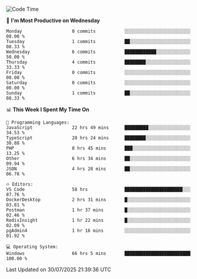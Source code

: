 <!--START_SECTION:waka-->
![Code Time](http://img.shields.io/badge/Code%20Time-5%2C436%20hrs%2057%20mins-blue)

📅 **I'm Most Productive on Wednesday** 

```text
Monday                   0 commits           ░░░░░░░░░░░░░░░░░░░░░░░░░   00.00 % 
Tuesday                  1 commits           ██░░░░░░░░░░░░░░░░░░░░░░░   08.33 % 
Wednesday                6 commits           ████████████░░░░░░░░░░░░░   50.00 % 
Thursday                 4 commits           ████████░░░░░░░░░░░░░░░░░   33.33 % 
Friday                   0 commits           ░░░░░░░░░░░░░░░░░░░░░░░░░   00.00 % 
Saturday                 0 commits           ░░░░░░░░░░░░░░░░░░░░░░░░░   00.00 % 
Sunday                   1 commits           ██░░░░░░░░░░░░░░░░░░░░░░░   08.33 % 
```


📊 **This Week I Spent My Time On** 

```text
💬 Programming Languages: 
JavaScript               22 hrs 49 mins      █████████░░░░░░░░░░░░░░░░   34.53 % 
TypeScript               20 hrs 24 mins      ████████░░░░░░░░░░░░░░░░░   30.88 % 
PHP                      8 hrs 45 mins       ███░░░░░░░░░░░░░░░░░░░░░░   13.25 % 
Other                    6 hrs 34 mins       ██░░░░░░░░░░░░░░░░░░░░░░░   09.94 % 
JSON                     4 hrs 28 mins       ██░░░░░░░░░░░░░░░░░░░░░░░   06.78 % 

🔥 Editors: 
VS Code                  58 hrs              ██████████████████████░░░   87.76 % 
DockerDesktop            2 hrs 31 mins       █░░░░░░░░░░░░░░░░░░░░░░░░   03.81 % 
Postman                  1 hr 37 mins        █░░░░░░░░░░░░░░░░░░░░░░░░   02.46 % 
RedisInsight             1 hr 22 mins        █░░░░░░░░░░░░░░░░░░░░░░░░   02.09 % 
pgAdmin4                 1 hr 16 mins        ░░░░░░░░░░░░░░░░░░░░░░░░░   01.92 % 

💻 Operating System: 
Windows                  66 hrs 5 mins       █████████████████████████   100.00 % 
```


 Last Updated on 30/07/2025 21:39:36 UTC
<!--END_SECTION:waka-->
